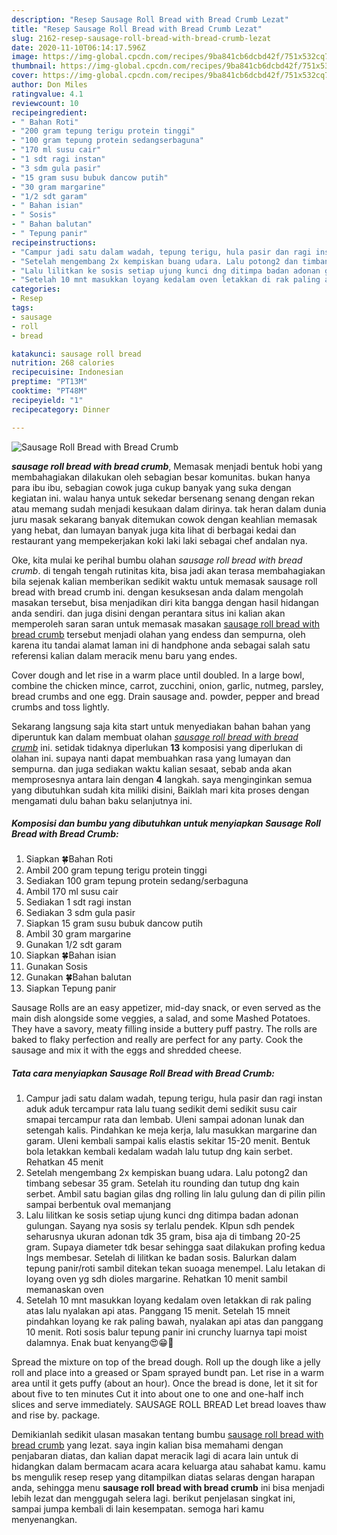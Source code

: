```yaml
---
description: "Resep Sausage Roll Bread with Bread Crumb Lezat"
title: "Resep Sausage Roll Bread with Bread Crumb Lezat"
slug: 2162-resep-sausage-roll-bread-with-bread-crumb-lezat
date: 2020-11-10T06:14:17.596Z
image: https://img-global.cpcdn.com/recipes/9ba841cb6dcbd42f/751x532cq70/sausage-roll-bread-with-bread-crumb-foto-resep-utama.jpg
thumbnail: https://img-global.cpcdn.com/recipes/9ba841cb6dcbd42f/751x532cq70/sausage-roll-bread-with-bread-crumb-foto-resep-utama.jpg
cover: https://img-global.cpcdn.com/recipes/9ba841cb6dcbd42f/751x532cq70/sausage-roll-bread-with-bread-crumb-foto-resep-utama.jpg
author: Don Miles
ratingvalue: 4.1
reviewcount: 10
recipeingredient:
- " Bahan Roti"
- "200 gram tepung terigu protein tinggi"
- "100 gram tepung protein sedangserbaguna"
- "170 ml susu cair"
- "1 sdt ragi instan"
- "3 sdm gula pasir"
- "15 gram susu bubuk dancow putih"
- "30 gram margarine"
- "1/2 sdt garam"
- " Bahan isian"
- " Sosis"
- " Bahan balutan"
- " Tepung panir"
recipeinstructions:
- "Campur jadi satu dalam wadah, tepung terigu, hula pasir dan ragi instan aduk aduk tercampur rata lalu tuang sedikit demi sedikit susu cair smapai tercampur rata dan lembab. Uleni sampai adonan lunak dan setengah kalis. Pindahkan ke meja kerja, lalu masukkan margarine dan garam. Uleni kembali sampai kalis elastis sekitar 15-20 menit. Bentuk bola letakkan kembali kedalam wadah lalu tutup dng kain serbet. Rehatkan 45 menit"
- "Setelah mengembang 2x kempiskan buang udara. Lalu potong2 dan timbang sebesar 35 gram. Setelah itu rounding dan tutup dng kain serbet. Ambil satu bagian gilas dng rolling lin lalu gulung dan di pilin pilin sampai berbentuk oval memanjang"
- "Lalu lilitkan ke sosis setiap ujung kunci dng ditimpa badan adonan gulungan. Sayang nya sosis sy terlalu pendek. Klpun sdh pendek seharusnya ukuran adonan tdk 35 gram, bisa aja di timbang 20-25 gram. Supaya diameter tdk besar sehingga saat dilakukan profing kedua lngs membesar. Setelah di lilitkan ke badan sosis. Balurkan dalam tepung panir/roti sambil ditekan tekan suoaga menempel. Lalu letakan di loyang oven yg sdh dioles margarine. Rehatkan 10 menit sambil memanaskan oven"
- "Setelah 10 mnt masukkan loyang kedalam oven letakkan di rak paling atas lalu nyalakan api atas. Panggang 15 menit. Setelah 15 mneit pindahkan loyang ke rak paling bawah, nyalakan api atas dan panggang 10 menit. Roti sosis balur tepung panir ini crunchy luarnya tapi moist dalamnya. Enak buat kenyang😍😁💞"
categories:
- Resep
tags:
- sausage
- roll
- bread

katakunci: sausage roll bread 
nutrition: 268 calories
recipecuisine: Indonesian
preptime: "PT13M"
cooktime: "PT48M"
recipeyield: "1"
recipecategory: Dinner

---
```



![Sausage Roll Bread with Bread Crumb](https://img-global.cpcdn.com/recipes/9ba841cb6dcbd42f/751x532cq70/sausage-roll-bread-with-bread-crumb-foto-resep-utama.jpg)

<b><i>sausage roll bread with bread crumb</i></b>, Memasak menjadi bentuk hobi yang membahagiakan dilakukan oleh sebagian besar komunitas. bukan hanya para ibu ibu, sebagian cowok juga cukup banyak yang suka dengan kegiatan ini. walau hanya untuk sekedar bersenang senang dengan rekan atau memang sudah menjadi kesukaan dalam dirinya. tak heran dalam dunia juru masak sekarang banyak ditemukan cowok dengan keahlian memasak yang hebat, dan lumayan banyak juga kita lihat di berbagai kedai dan restaurant yang mempekerjakan koki laki laki sebagai chef andalan nya.

Oke, kita mulai ke perihal bumbu olahan <i>sausage roll bread with bread crumb</i>. di tengah tengah rutinitas kita, bisa jadi akan terasa membahagiakan bila sejenak kalian memberikan sedikit waktu untuk memasak sausage roll bread with bread crumb ini. dengan kesuksesan anda dalam mengolah masakan tersebut, bisa menjadikan diri kita bangga dengan hasil hidangan anda sendiri. dan juga disini dengan perantara situs ini kalian akan memperoleh saran saran untuk memasak masakan <u>sausage roll bread with bread crumb</u> tersebut menjadi olahan yang endess dan sempurna, oleh karena itu tandai alamat laman ini di handphone anda sebagai salah satu referensi kalian dalam meracik menu baru yang endes.

Cover dough and let rise in a warm place until doubled. In a large bowl, combine the chicken mince, carrot, zucchini, onion, garlic, nutmeg, parsley, bread crumbs and one egg. Drain sausage and. powder, pepper and bread crumbs and toss lightly.


Sekarang langsung saja kita start untuk menyediakan bahan bahan yang diperuntuk kan dalam membuat olahan <u><i>sausage roll bread with bread crumb</i></u> ini. setidak tidaknya diperlukan <b>13</b> komposisi yang diperlukan di olahan ini. supaya nanti dapat membuahkan rasa yang lumayan dan sempurna. dan juga sediakan waktu kalian sesaat, sebab anda akan memprosesnya antara lain dengan <b>4</b> langkah. saya menginginkan semua yang dibutuhkan sudah kita miliki disini, Baiklah mari kita proses dengan mengamati dulu bahan baku selanjutnya ini.

<!--inarticleads1-->

##### Komposisi dan bumbu yang dibutuhkan untuk menyiapkan Sausage Roll Bread with Bread Crumb:

1. Siapkan  🍀Bahan Roti
1. Ambil 200 gram tepung terigu protein tinggi
1. Sediakan 100 gram tepung protein sedang/serbaguna
1. Ambil 170 ml susu cair
1. Sediakan 1 sdt ragi instan
1. Sediakan 3 sdm gula pasir
1. Siapkan 15 gram susu bubuk dancow putih
1. Ambil 30 gram margarine
1. Gunakan 1/2 sdt garam
1. Siapkan  🍀Bahan isian
1. Gunakan  Sosis
1. Gunakan  🍀Bahan balutan
1. Siapkan  Tepung panir


Sausage Rolls are an easy appetizer, mid-day snack, or even served as the main dish alongside some veggies, a salad, and some Mashed Potatoes. They have a savory, meaty filling inside a buttery puff pastry. The rolls are baked to flaky perfection and really are perfect for any party. Cook the sausage and mix it with the eggs and shredded cheese. 

<!--inarticleads2-->

##### Tata cara menyiapkan Sausage Roll Bread with Bread Crumb:

1. Campur jadi satu dalam wadah, tepung terigu, hula pasir dan ragi instan aduk aduk tercampur rata lalu tuang sedikit demi sedikit susu cair smapai tercampur rata dan lembab. Uleni sampai adonan lunak dan setengah kalis. Pindahkan ke meja kerja, lalu masukkan margarine dan garam. Uleni kembali sampai kalis elastis sekitar 15-20 menit. Bentuk bola letakkan kembali kedalam wadah lalu tutup dng kain serbet. Rehatkan 45 menit
1. Setelah mengembang 2x kempiskan buang udara. Lalu potong2 dan timbang sebesar 35 gram. Setelah itu rounding dan tutup dng kain serbet. Ambil satu bagian gilas dng rolling lin lalu gulung dan di pilin pilin sampai berbentuk oval memanjang
1. Lalu lilitkan ke sosis setiap ujung kunci dng ditimpa badan adonan gulungan. Sayang nya sosis sy terlalu pendek. Klpun sdh pendek seharusnya ukuran adonan tdk 35 gram, bisa aja di timbang 20-25 gram. Supaya diameter tdk besar sehingga saat dilakukan profing kedua lngs membesar. Setelah di lilitkan ke badan sosis. Balurkan dalam tepung panir/roti sambil ditekan tekan suoaga menempel. Lalu letakan di loyang oven yg sdh dioles margarine. Rehatkan 10 menit sambil memanaskan oven
1. Setelah 10 mnt masukkan loyang kedalam oven letakkan di rak paling atas lalu nyalakan api atas. Panggang 15 menit. Setelah 15 mneit pindahkan loyang ke rak paling bawah, nyalakan api atas dan panggang 10 menit. Roti sosis balur tepung panir ini crunchy luarnya tapi moist dalamnya. Enak buat kenyang😍😁💞


Spread the mixture on top of the bread dough. Roll up the dough like a jelly roll and place into a greased or Spam sprayed bundt pan. Let rise in a warm area until it gets puffy (about an hour). Once the bread is done, let it sit for about five to ten minutes Cut it into about one to one and one-half inch slices and serve immediately. SAUSAGE ROLL BREAD Let bread loaves thaw and rise by. package. 

Demikianlah sedikit ulasan masakan tentang bumbu <u>sausage roll bread with bread crumb</u> yang lezat. saya ingin kalian bisa memahami dengan penjabaran diatas, dan kalian dapat meracik lagi di acara lain untuk di hidangkan dalam bermacam acara acara keluarga atau sahabat kamu. kamu bs mengulik resep resep yang ditampilkan diatas selaras dengan harapan anda, sehingga menu <b>sausage roll bread with bread crumb</b> ini bisa menjadi lebih lezat dan menggugah selera lagi. berikut penjelasan singkat ini, sampai jumpa kembali di lain kesempatan. semoga hari kamu menyenangkan.
